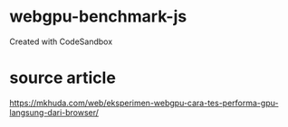# webgpu-benchmark-js
Created with CodeSandbox

# source article
https://mkhuda.com/web/eksperimen-webgpu-cara-tes-performa-gpu-langsung-dari-browser/
